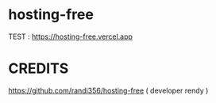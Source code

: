 # hosting-free

TEST : https://hosting-free.vercel.app

# CREDITS
https://github.com/randi356/hosting-free
 ( developer rendy )
